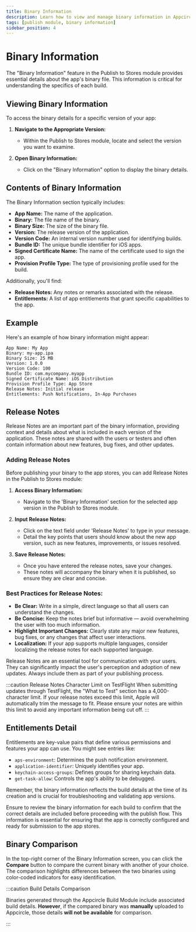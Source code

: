 ```yaml
---
title: Binary Information
description: Learn how to view and manage binary information in Appcircle
tags: [publish module, binary information]
sidebar_position: 4
---
```


# Binary Information

The "Binary Information" feature in the Publish to Stores module provides essential details about the app's binary file. This information is critical for understanding the specifics of each build.

## Viewing Binary Information

To access the binary details for a specific version of your app:

1. **Navigate to the Appropriate Version:**

   - Within the Publish to Stores module, locate and select the version you want to examine.

2. **Open Binary Information:**
   - Click on the "Binary Information" option to display the binary details.

## Contents of Binary Information

The Binary Information section typically includes:

- **App Name:** The name of the application.
- **Binary:** The file name of the binary.
- **Binary Size:** The size of the binary file.
- **Version:** The release version of the application.
- **Version Code:** An internal version number used for identifying builds.
- **Bundle ID:** The unique bundle identifier for iOS apps.
- **Signed Certificate Name:** The name of the certificate used to sign the app.
- **Provision Profile Type:** The type of provisioning profile used for the build.

Additionally, you'll find:

- **Release Notes:** Any notes or remarks associated with the release.
- **Entitlements:** A list of app entitlements that grant specific capabilities to the app.

## Example

Here's an example of how binary information might appear:

```plaintext
App Name: My App
Binary: my-app.ipa
Binary Size: 25 MB
Version: 1.0.0
Version Code: 100
Bundle ID: com.mycompany.myapp
Signed Certificate Name: iOS Distribution
Provision Profile Type: App Store
Release Notes: Initial release
Entitlements: Push Notifications, In-App Purchases
```

## Release Notes

Release Notes are an important part of the binary information, providing context and details about what is included in each version of the application. These notes are shared with the users or testers and often contain information about new features, bug fixes, and other updates.

### Adding Release Notes

Before publishing your binary to the app stores, you can add Release Notes in the Publish to Stores module:

1. **Access Binary Information:**

   - Navigate to the 'Binary Information' section for the selected app version in the Publish to Stores module.

2. **Input Release Notes:**

   - Click on the text field under 'Release Notes' to type in your message.
   - Detail the key points that users should know about the new app version, such as new features, improvements, or issues resolved.

3. **Save Release Notes:**
   - Once you have entered the release notes, save your changes.
   - These notes will accompany the binary when it is published, so ensure they are clear and concise.

### Best Practices for Release Notes:

- **Be Clear:** Write in a simple, direct language so that all users can understand the changes.
- **Be Concise:** Keep the notes brief but informative — avoid overwhelming the user with too much information.
- **Highlight Important Changes:** Clearly state any major new features, bug fixes, or any changes that affect user interactions.
- **Localization:** If your app supports multiple languages, consider localizing the release notes for each supported language.

Release Notes are an essential tool for communication with your users. They can significantly impact the user's perception and adoption of new updates. Always include them as part of your publishing process.

:::caution Release Notes Character Limit on TestFlight
When submitting updates through TestFlight, the "What to Test" section has a 4,000-character limit. If your release notes exceed this limit, Apple will automatically trim the message to fit. Please ensure your notes are within this limit to avoid any important information being cut off.
:::

## Entitlements Detail

Entitlements are key-value pairs that define various permissions and features your app can use. You might see entries like:

- `aps-environment`: Determines the push notification environment.
- `application-identifier`: Uniquely identifies your app.
- `keychain-access-groups`: Defines groups for sharing keychain data.
- `get-task-allow`: Controls the app's ability to be debugged.

Remember, the binary information reflects the build details at the time of its creation and is crucial for troubleshooting and validating app versions.

Ensure to review the binary information for each build to confirm that the correct details are included before proceeding with the publish flow. This information is essential for ensuring that the app is correctly configured and ready for submission to the app stores.


## Binary Comparison

In the top-right corner of the Binary Information screen, you can click the **Compare** button to compare the current binary with another of your choice. The comparison highlights differences between the two binaries using color-coded indicators for easy identification.

:::caution Build Details Comparison

Binaries generated through the Appcircle Build Module include associated build details. **However**, if the compared binary was **manually** uploaded to Appcircle, those details **will not be available** for comparison.

:::

<Screenshot url='https://cdn.appcircle.io/docs/assets/BE6562-binaryComp.png' />
<Screenshot url='https://cdn.appcircle.io/docs/assets/BE6562-binaryCompDetails.png' />